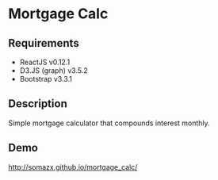 Mortgage Calc
=============

## Requirements ##
- ReactJS v0.12.1
- D3.JS (graph) v3.5.2
- Bootstrap v3.3.1

## Description ##
Simple mortgage calculator that compounds interest monthly.

## Demo ##

http://somazx.github.io/mortgage_calc/
